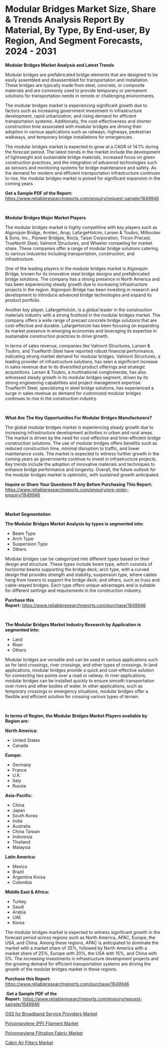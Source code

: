 <p><h1>Modular Bridges Market Size, Share & Trends Analysis Report By Material, By Type, By End-user, By Region, And Segment Forecasts, 2024 - 2031</h1></p><p><strong>Modular Bridges Market Analysis and Latest Trends</strong></p>
<p><p>Modular bridges are prefabricated bridge elements that are designed to be easily assembled and disassembled for transportation and installation. These bridges are typically made from steel, concrete, or composite materials and are commonly used to provide temporary or permanent solutions for transportation needs in remote or challenging environments.</p><p>The modular bridges market is experiencing significant growth due to factors such as increasing government investment in infrastructure development, rapid urbanization, and rising demand for efficient transportation systems. Additionally, the cost-effectiveness and shorter construction time associated with modular bridges are driving their adoption in various applications such as railways, highways, pedestrian walkways, and temporary bridge installations for emergencies.</p><p>The modular bridges market is expected to grow at a CAGR of 14.1% during the forecast period. The latest trends in the market include the development of lightweight and sustainable bridge materials, increased focus on green construction practices, and the integration of advanced technologies such as sensors and monitoring systems for bridge maintenance and safety. As the demand for modern and efficient transportation infrastructure continues to rise, the modular bridges market is poised for significant expansion in the coming years.</p></p>
<p><strong>Get a Sample PDF of the Report:&nbsp;</strong> <a href="https://www.reliableresearchreports.com/enquiry/request-sample/1649946">https://www.reliableresearchreports.com/enquiry/request-sample/1649946</a></p>
<p>&nbsp;</p>
<p><strong>Modular Bridges Major Market Players</strong></p>
<p><p>The modular bridges market is highly competitive with key players such as Algonquin Bridge, Armtec, Arup, LafargeHolcim, Larsen & Toubro, Milbocker & Sons, Inc., Pioneer Bridges, Rocla, Taisei Corporation, Tricon Precast, TrueNorth Steel, Valmont Structures, and Wheeler competing for market share. These companies offer a range of modular bridge solutions catering to various industries including transportation, construction, and infrastructure.</p><p>One of the leading players in the modular bridges market is Algonquin Bridge, known for its innovative steel bridge designs and prefabricated bridge solutions. The company has a strong presence in North America and has been experiencing steady growth due to increasing infrastructure projects in the region. Algonquin Bridge has been investing in research and development to introduce advanced bridge technologies and expand its product portfolio.</p><p>Another key player, LafargeHolcim, is a global leader in the construction materials industry with a strong foothold in the modular bridges market. The company offers a wide range of precast concrete bridge solutions that are cost-effective and durable. LafargeHolcim has been focusing on expanding its market presence in emerging economies and leveraging its expertise in sustainable construction practices to drive growth.</p><p>In terms of sales revenue, companies like Valmont Structures, Larsen & Toubro, and TrueNorth Steel have reported robust financial performance, indicating strong market demand for modular bridges. Valmont Structures, a leading provider of infrastructure solutions, has seen a significant increase in sales revenue due to its diversified product offerings and strategic acquisitions. Larsen & Toubro, a multinational conglomerate, has also witnessed steady growth in its modular bridges segment, driven by its strong engineering capabilities and project management expertise. TrueNorth Steel, specializing in steel bridge solutions, has experienced a surge in sales revenue as demand for customized modular bridges continues to rise in the construction industry.</p></p>
<p>&nbsp;</p>
<p><strong>What Are The Key Opportunities For Modular Bridges Manufacturers?</strong></p>
<p><p>The global modular bridges market is experiencing steady growth due to increasing infrastructure development activities in urban and rural areas. The market is driven by the need for cost-effective and time-efficient bridge construction solutions. The use of modular bridges offers benefits such as reduced construction time, minimal disruption to traffic, and lower maintenance costs. The market is expected to witness further growth in the coming years as governments continue to invest in infrastructure projects. Key trends include the adoption of innovative materials and techniques to enhance bridge performance and longevity. Overall, the future outlook for the modular bridges market is optimistic, with sustained growth anticipated.</p></p>
<p><strong>Inquire or Share Your Questions If Any Before Purchasing This Report:</strong> <a href="https://www.reliableresearchreports.com/enquiry/pre-order-enquiry/1649946">https://www.reliableresearchreports.com/enquiry/pre-order-enquiry/1649946</a></p>
<p>&nbsp;</p>
<p><strong>Market Segmentation</strong></p>
<p><strong>The Modular Bridges Market Analysis by types is segmented into:</strong></p>
<p><ul><li>Beam Type</li><li>Arch Type</li><li>Suspension Type</li><li>Others</li></ul></p>
<p><p>Modular bridges can be categorized into different types based on their design and structure. These types include beam type, which consists of horizontal beams supporting the bridge deck; arch type, with a curved design that provides strength and stability; suspension type, where cables hang from towers to support the bridge deck; and others, such as truss and cable-stayed bridges. Each type offers unique advantages and is suitable for different settings and requirements in the construction industry.</p></p>
<p><strong>Purchase this Report:&nbsp;</strong><a href="https://www.reliableresearchreports.com/purchase/1649946">https://www.reliableresearchreports.com/purchase/1649946</a></p>
<p>&nbsp;</p>
<p><strong>The Modular Bridges Market Industry Research by Application is segmented into:</strong></p>
<p><ul><li>Land</li><li>River</li><li>Others</li></ul></p>
<p><p>Modular bridges are versatile and can be used in various applications such as for land crossings, river crossings, and other types of crossings. In land applications, modular bridges provide a quick and cost-effective solution for connecting two points over a road or railway. In river applications, modular bridges can be installed quickly to ensure smooth transportation over rivers and other bodies of water. In other applications, such as temporary crossings or emergency situations, modular bridges offer a flexible and efficient solution for crossing various types of terrain.</p></p>
<p>&nbsp;</p>
<p><strong>In terms of Region, the Modular Bridges Market Players available by Region are:</strong></p>
<p>
    <p> <strong> North America: </strong>
        <ul>
            <li>United States</li>
            <li>Canada</li>
        </ul>
        </p> 
    <p> <strong> Europe: </strong>
        <ul>
            <li>Germany</li>
            <li>France</li>
            <li>U.K.</li>
            <li>Italy</li>
            <li>Russia</li>
        </ul>
        </p> 
    <p> <strong> Asia-Pacific: </strong>
        <ul>
            <li>China</li>
            <li>Japan</li>
            <li>South Korea</li>
            <li>India</li>
            <li>Australia</li>
            <li>China Taiwan</li>
            <li>Indonesia</li>
            <li>Thailand</li>
            <li>Malaysia</li>
        </ul>
        </p> 
    <p> <strong> Latin America: </strong>
        <ul>
            <li>Mexico</li>
            <li>Brazil</li>
            <li>Argentina Korea</li>
            <li>Colombia</li>
        </ul>
        </p> 
    <p> <strong> Middle East & Africa: </strong>
        <ul>
            <li>Turkey</li>
            <li>Saudi</li>
            <li>Arabia</li>
            <li>UAE</li>
            <li>Korea</li>
        </ul>
    </p>
    </p>
<p><p>The modular bridges market is expected to witness significant growth in the forecast period across regions such as North America, APAC, Europe, the USA, and China. Among these regions, APAC is anticipated to dominate the market with a market share of 35%, followed by North America with a market share of 25%, Europe with 20%, the USA with 15%, and China with 5%. The increasing investments in infrastructure development projects and the growing demand for efficient transportation systems are driving the growth of the modular bridges market in these regions.</p></p>
<p><strong>Purchase this Report: </strong><a href="https://www.reliableresearchreports.com/purchase/1649946">https://www.reliableresearchreports.com/purchase/1649946</a></p>
<p>&nbsp;<strong>Get a Sample PDF of the Report:&nbsp;&nbsp;</strong><a href="https://www.reliableresearchreports.com/enquiry/request-sample/1649946">https://www.reliableresearchreports.com/enquiry/request-sample/1649946</a></p>
<p><strong></strong></p>
<p><p><a href="https://view.publitas.com/reportprime-1/oss-for-broadband-service-providers-market-research-report-unlocks-analysis-on-the-market-financial-status-market-size-and-market-revenue-upto-2030/">OSS for Broadband Service Providers Market</a></p><p><a href="https://view.publitas.com/reportprime-1/polypropylene-pp-filament-market-size-global-industry-overview-market-segmentation-and-forecast-2023-to-2030/">Polypropylene (PP) Filament Market</a></p><p><a href="https://view.publitas.com/reportprime-1/polypropylene-filtration-fabric-market-challenges-opportunities-and-growth-drivers-and-major-market-players-forecasted-for-period-from-2023-2030/">Polypropylene Filtration Fabric Market</a></p><p><a href="https://woozy-pyroraptor-a1f.notion.site/Cabin-Air-Filters-Market-Size-Evaluating-its-Market-Trends-Growth-and-Projections-2024-2031-619e0ac7f5dc4199b864cf7316708500">Cabin Air Filters Market</a></p></p>